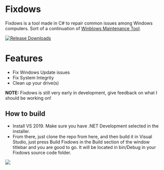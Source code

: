 # Fixdows
Fixdows is a tool made in C# to repair common issues among Windows computers.
Sort of a continuation of [Winblows Maintenance Tool](https://github.com/Oxygemo/Winblows-Maintenance-Tool).

[![Release Downloads](https://img.shields.io/github/downloads/Oxygemo/Fixdows/total)](https://github.com/Oxygemo/Fixdows/releases/latest)

# Features
- Fix Windows Update issues
- Fix System Integrity
- Clean up your drive(s)

**NOTE:** Fixdows is still very early in development, give feedback on what I should be working on!

## How to build
-  Install VS 2019. Make sure you have .NET Development selected in the installer.
-  From there, just clone the repo from here, and then build it in Visual Studio, just press Build Fixdows in the Build section of the window titlebar and you are good to go. It will be located in bin/Debug in your Fixdows source code folder.

![](https://media.discordapp.net/attachments/739515044655661096/795349306651050014/unknown.png)

